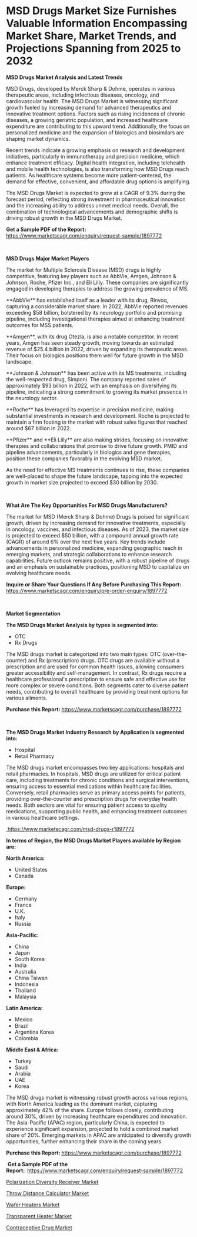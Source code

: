 <p><h1>MSD Drugs Market Size Furnishes Valuable Information Encompassing Market Share, Market Trends, and Projections Spanning from 2025 to 2032</h1></p><p><strong>MSD Drugs Market Analysis and Latest Trends</strong></p>
<p><p>MSD Drugs, developed by Merck Sharp & Dohme, operates in various therapeutic areas, including infectious diseases, oncology, and cardiovascular health. The MSD Drugs Market is witnessing significant growth fueled by increasing demand for advanced therapeutics and innovative treatment options. Factors such as rising incidences of chronic diseases, a growing geriatric population, and increased healthcare expenditure are contributing to this upward trend. Additionally, the focus on personalized medicine and the expansion of biologics and biosimilars are shaping market dynamics.</p><p>Recent trends indicate a growing emphasis on research and development initiatives, particularly in immunotherapy and precision medicine, which enhance treatment efficacy. Digital health integration, including telehealth and mobile health technologies, is also transforming how MSD Drugs reach patients. As healthcare systems become more patient-centered, the demand for effective, convenient, and affordable drug options is amplifying. </p><p>The MSD Drugs Market is expected to grow at a CAGR of 9.3% during the forecast period, reflecting strong investment in pharmaceutical innovation and the increasing ability to address unmet medical needs. Overall, the combination of technological advancements and demographic shifts is driving robust growth in the MSD Drugs Market.</p></p>
<p><strong>Get a Sample PDF of the Report:&nbsp;</strong> <a href="https://www.marketscagr.com/enquiry/request-sample/1897772?utm_campaign=2955&utm_medium=2&utm_source=Github&utm_content=ia&utm_term=08032025&utm_id=msd-drugs">https://www.marketscagr.com/enquiry/request-sample/1897772</a></p>
<p>&nbsp;</p>
<p><strong>MSD Drugs Major Market Players</strong></p>
<p><p>The market for Multiple Sclerosis Disease (MSD) drugs is highly competitive, featuring key players such as AbbVie, Amgen, Johnson & Johnson, Roche, Pfizer Inc., and Eli Lilly. These companies are significantly engaged in developing therapies to address the growing prevalence of MS.</p><p>**AbbVie** has established itself as a leader with its drug, Rinvoq, capturing a considerable market share. In 2022, AbbVie reported revenues exceeding $58 billion, bolstered by its neurology portfolio and promising pipeline, including investigational therapies aimed at enhancing treatment outcomes for MSS patients.</p><p>**Amgen**, with its drug Otezla, is also a notable competitor. In recent years, Amgen has seen steady growth, moving towards an estimated revenue of $25.4 billion in 2022, driven by expanding its therapeutic areas. Their focus on biologics positions them well for future growth in the MSD landscape.</p><p>**Johnson & Johnson** has been active with its MS treatments, including the well-respected drug, Simponi. The company reported sales of approximately $93 billion in 2022, with an emphasis on diversifying its pipeline, indicating a strong commitment to growing its market presence in the neurology sector.</p><p>**Roche** has leveraged its expertise in precision medicine, making substantial investments in research and development. Roche is projected to maintain a firm footing in the market with robust sales figures that reached around $67 billion in 2022.</p><p>**Pfizer** and **Eli Lilly** are also making strides, focusing on innovative therapies and collaborations that promise to drive future growth. PMID and pipeline advancements, particularly in biologics and gene therapies, position these companies favorably in the evolving MSD market.</p><p>As the need for effective MS treatments continues to rise, these companies are well-placed to shape the future landscape, tapping into the expected growth in market size projected to exceed $30 billion by 2030.</p></p>
<p>&nbsp;</p>
<p><strong>What Are The Key Opportunities For MSD Drugs Manufacturers?</strong></p>
<p><p>The market for MSD (Merck Sharp & Dohme) Drugs is poised for significant growth, driven by increasing demand for innovative treatments, especially in oncology, vaccines, and infectious diseases. As of 2023, the market size is projected to exceed $50 billion, with a compound annual growth rate (CAGR) of around 6% over the next five years. Key trends include advancements in personalized medicine, expanding geographic reach in emerging markets, and strategic collaborations to enhance research capabilities. Future outlook remains positive, with a robust pipeline of drugs and an emphasis on sustainable practices, positioning MSD to capitalize on evolving healthcare needs.</p></p>
<p><strong>Inquire or Share Your Questions If Any Before Purchasing This Report:</strong> <a href="https://www.marketscagr.com/enquiry/pre-order-enquiry/1897772?utm_campaign=2955&utm_medium=2&utm_source=Github&utm_content=ia&utm_term=08032025&utm_id=msd-drugs">https://www.marketscagr.com/enquiry/pre-order-enquiry/1897772</a></p>
<p>&nbsp;</p>
<p><strong>Market Segmentation</strong></p>
<p><strong>The MSD Drugs Market Analysis by types is segmented into:</strong></p>
<p><ul><li>OTC</li><li>Rx Drugs</li></ul></p>
<p><p>The MSD drugs market is categorized into two main types: OTC (over-the-counter) and Rx (prescription) drugs. OTC drugs are available without a prescription and are used for common health issues, allowing consumers greater accessibility and self-management. In contrast, Rx drugs require a healthcare professional's prescription to ensure safe and effective use for more complex or severe conditions. Both segments cater to diverse patient needs, contributing to overall healthcare by providing treatment options for various ailments.</p></p>
<p><strong>Purchase this Report:&nbsp;</strong><a href="https://www.marketscagr.com/purchase/1897772?utm_campaign=2955&utm_medium=2&utm_source=Github&utm_content=ia&utm_term=08032025&utm_id=msd-drugs">https://www.marketscagr.com/purchase/1897772</a></p>
<p>&nbsp;</p>
<p><strong>The MSD Drugs Market Industry Research by Application is segmented into:</strong></p>
<p><ul><li>Hospital</li><li>Retail Pharmacy</li></ul></p>
<p><p>The MSD drugs market encompasses two key applications: hospitals and retail pharmacies. In hospitals, MSD drugs are utilized for critical patient care, including treatments for chronic conditions and surgical interventions, ensuring access to essential medications within healthcare facilities. Conversely, retail pharmacies serve as primary access points for patients, providing over-the-counter and prescription drugs for everyday health needs. Both sectors are vital for ensuring patient access to quality medications, supporting public health, and enhancing treatment outcomes in various healthcare settings.</p></p>
<p><a href="https://www.marketscagr.com/msd-drugs-r1897772?utm_campaign=2955&utm_medium=2&utm_source=Github&utm_content=ia&utm_term=08032025&utm_id=msd-drugs">&nbsp;https://www.marketscagr.com/msd-drugs-r1897772</a></p>
<p><strong>In terms of Region, the MSD Drugs Market Players available by Region are:</strong></p>
<p>
    <p> <strong> North America: </strong>
        <ul>
            <li>United States</li>
            <li>Canada</li>
        </ul>
        </p> 
    <p> <strong> Europe: </strong>
        <ul>
            <li>Germany</li>
            <li>France</li>
            <li>U.K.</li>
            <li>Italy</li>
            <li>Russia</li>
        </ul>
        </p> 
    <p> <strong> Asia-Pacific: </strong>
        <ul>
            <li>China</li>
            <li>Japan</li>
            <li>South Korea</li>
            <li>India</li>
            <li>Australia</li>
            <li>China Taiwan</li>
            <li>Indonesia</li>
            <li>Thailand</li>
            <li>Malaysia</li>
        </ul>
        </p> 
    <p> <strong> Latin America: </strong>
        <ul>
            <li>Mexico</li>
            <li>Brazil</li>
            <li>Argentina Korea</li>
            <li>Colombia</li>
        </ul>
        </p> 
    <p> <strong> Middle East & Africa: </strong>
        <ul>
            <li>Turkey</li>
            <li>Saudi</li>
            <li>Arabia</li>
            <li>UAE</li>
            <li>Korea</li>
        </ul>
    </p>
    </p>
<p><p>The MSD drugs market is witnessing robust growth across various regions, with North America leading as the dominant market, capturing approximately 42% of the share. Europe follows closely, contributing around 30%, driven by increasing healthcare expenditures and innovation. The Asia-Pacific (APAC) region, particularly China, is expected to experience significant expansion, projected to hold a combined market share of 20%. Emerging markets in APAC are anticipated to diversify growth opportunities, further enhancing their share in the coming years.</p></p>
<p><strong>Purchase this Report: </strong><a href="https://www.marketscagr.com/purchase/1897772?utm_campaign=2955&utm_medium=2&utm_source=Github&utm_content=ia&utm_term=08032025&utm_id=msd-drugs">https://www.marketscagr.com/purchase/1897772</a></p>
<p>&nbsp;<strong>Get a Sample PDF of the Report:&nbsp;&nbsp;</strong><a href="https://www.marketscagr.com/enquiry/request-sample/1897772?utm_campaign=2955&utm_medium=2&utm_source=Github&utm_content=ia&utm_term=08032025&utm_id=msd-drugs">https://www.marketscagr.com/enquiry/request-sample/1897772</a></p>
<p><strong></strong></p>
<p><p><a href="https://www.linkedin.com/pulse/overview-polarization-diversity-receivermarket-industryshowing-xp7lc?utm_campaign=2955&utm_medium=2&utm_source=Github&utm_content=ia&utm_term=08032025&utm_id=msd-drugs">Polarization Diversity Receiver Market</a></p><p><a href="https://www.linkedin.com/pulse/regional-adaptations-global-throw-distance-calculator-market-jxgpe?utm_campaign=2955&utm_medium=2&utm_source=Github&utm_content=ia&utm_term=08032025&utm_id=msd-drugs">Throw Distance Calculator Market</a></p><p><a href="https://www.linkedin.com/pulse/detailed-wafer-heaters-market-report-analysis-from-2025-2032-ip9uf?utm_campaign=2955&utm_medium=2&utm_source=Github&utm_content=ia&utm_term=08032025&utm_id=msd-drugs">Wafer Heaters Market</a></p><p><a href="https://www.linkedin.com/pulse/transparent-heater-market-expected-grow-impressive-cagr-zyfwf?utm_campaign=2955&utm_medium=2&utm_source=Github&utm_content=ia&utm_term=08032025&utm_id=msd-drugs">Transparent Heater Market</a></p><p><a href="https://github.com/aidelndasse/Market-Research-Report-List-1/blob/main/contraceptive-drug-market.md?utm_campaign=2955&utm_medium=2&utm_source=Github&utm_content=ia&utm_term=08032025&utm_id=msd-drugs">Contraceptive Drug Market</a></p></p>